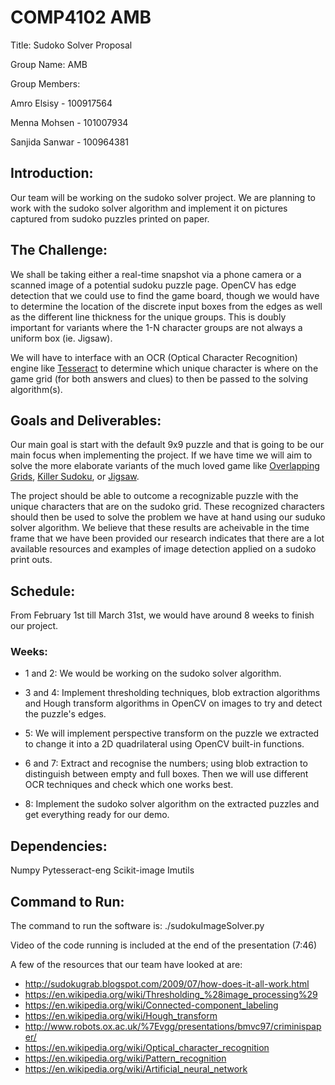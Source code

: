 # COMP4102 AMB
Title: Sudoko Solver Proposal

Group Name: AMB

Group Members: 

Amro Elsisy - 100917564

Menna Mohsen - 101007934

Sanjida Sanwar - 100964381

## Introduction:
Our team will be working on the sudoko solver project. We are planning to work with the sudoko solver algorithm and implement it on pictures captured from sudoko puzzles printed on paper. 

## The Challenge:
We shall be taking either a real-time snapshot via a phone camera or a scanned image of a potential sudoku puzzle page.
OpenCV has edge detection that we could use to find the game board, though we would have to determine the location of the discrete input boxes from the edges as well as the different line thickness for the unique groups. This is doubly important for variants where the 1-N character groups are not always a uniform box (ie. Jigsaw).

 We will have to interface with an OCR (Optical Character Recognition) engine like [Tesseract](https://opensource.google/projects/tesseract) to determine which unique character is where on the game grid (for both answers and clues) to then be passed to the solving algorithm(s).


## Goals and Deliverables: 
Our main goal is start with the default 9x9 puzzle and that is going to be our main focus when implementing the project. If we have time we will aim to solve the more elaborate variants of the much loved game like [Overlapping Grids](https://en.wikipedia.org/wiki/Glossary_of_Sudoku#Sudoku_variants), [Killer Sudoku](https://en.wikipedia.org/wiki/Killer_sudoku), or [Jigsaw](https://en.wikipedia.org/wiki/Nonomino).

The project should be able to outcome a recognizable puzzle with the unique characters that are on the sudoko grid. These recognized characters should then be used to solve the problem we have at hand using our suduko solver algorithm. We believe that these results are acheivable in the time frame that we have been provided our research indicates that there are a lot available resources and examples of image detection applied on a sudoko print outs. 


## Schedule:
From February 1st till March 31st, we would have around 8 weeks to finish our project.
 ### Weeks:
 * 1 and 2: We would be working on the sudoko solver algorithm.
 
 * 3 and 4: Implement thresholding techniques, blob extraction algorithms and Hough transform algorithms in OpenCV on images to try and detect the puzzle's edges.
 
 * 5: We will implement perspective transform on the puzzle we extracted to change it into a 2D quadrilateral using OpenCV built-in functions.
 
 * 6 and 7: Extract and recognise the numbers; using blob extraction to distinguish between empty and full boxes. Then we will use different OCR techniques and check which one works best.
 
 * 8: Implement the sudoko solver algorithm on the extracted puzzles and get everything ready for our demo.

## Dependencies:
Numpy
Pytesseract-eng
Scikit-image
Imutils

## Command to Run: 
The command to run the software is: ./sudokuImageSolver.py 

Video of the code running is included at the end of the presentation (7:46)

A few of the resources that our team have looked at are: 
* http://sudokugrab.blogspot.com/2009/07/how-does-it-all-work.html
* https://en.wikipedia.org/wiki/Thresholding_%28image_processing%29
* https://en.wikipedia.org/wiki/Connected-component_labeling
* https://en.wikipedia.org/wiki/Hough_transform
* http://www.robots.ox.ac.uk/%7Evgg/presentations/bmvc97/criminispaper/
* https://en.wikipedia.org/wiki/Optical_character_recognition
* https://en.wikipedia.org/wiki/Pattern_recognition
* https://en.wikipedia.org/wiki/Artificial_neural_network
